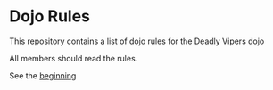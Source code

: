 Dojo Rules
==========

This repository contains a list of dojo rules for the Deadly Vipers dojo

All members should read the rules.

See the [beginning](https://github.com/deadlyvipers)